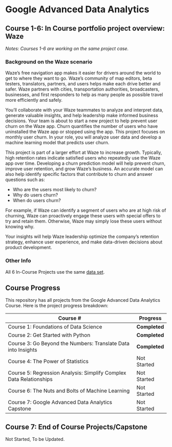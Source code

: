 # Google Advanced Data Analytics 

## Course 1-6: In Course portfolio project overview: Waze

*Notes: Courses 1-6 are working on the same project case.*

### Background on the Waze scenario

Waze’s free navigation app makes it easier for drivers around the world to get to where they want to go. Waze’s community of map editors, beta testers, translators, partners, and users helps make each drive better and safer. Waze partners with cities, transportation authorities, broadcasters, businesses, and first responders to help as many people as possible travel more efficiently and safely. 

You’ll collaborate with your Waze teammates to analyze and interpret data, generate valuable insights, and help leadership make informed business decisions. Your team is about to start a new project to help prevent user churn on the Waze app. Churn quantifies the number of users who have uninstalled the Waze app or stopped using the app. This project focuses on monthly user churn. In your role, you will analyze user data and develop a machine learning model that predicts user churn. 

This project is part of a larger effort at Waze to increase growth. Typically, high retention rates indicate satisfied users who repeatedly use the Waze app over time. Developing a churn prediction model will help prevent churn, improve user retention, and grow Waze’s business. An accurate model can also help identify specific factors that contribute to churn and answer questions such as: 

- Who are the users most likely to churn?
- Why do users churn? 
- When do users churn? 

For example, if Waze can identify a segment of users who are at high risk of churning, Waze can proactively engage these users with special offers to try and retain them. Otherwise, Waze may simply lose these users without knowing why. 

Your insights will help Waze leadership optimize the company’s retention strategy, enhance user experience, and make data-driven decisions about product development.  

### Other Info

All 6 In-Course Projects use the same [data set](./waze_dataset.csv).

## Course Progress


This repository has all projects from the Google Advanced Data Analytics Course. Here is the project progress breakdown:

| Course #                                                           | Progress   |
|----------------------------------------------------------------    |------------|
| Course 1: Foundations of Data Science                              | **Completed** |
| Course 2: Get Started with Python                                  | **Completed** |
| Course 3: Go Beyond the Numbers: Translate Data into Insights      | **Completed** |
| Course 4: The Power of Statistics                                  | Not Started |
| Course 5: Regression Analysis: Simplify Complex Data Relationships | Not Started |
| Course 6: The Nuts and Bolts of Machine Learning                   | Not Started |
| Course 7: Google Advanced Data Analytics Capstone                  | Not Started |


## Course 7: End of Course Projects/Capstone

Not Started, To be Updated.